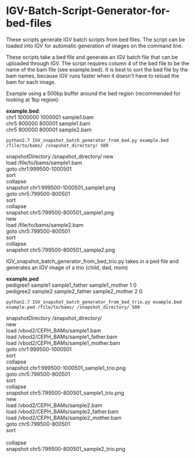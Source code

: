 # IGV-Batch-Script-Generator-for-bed-files
These scripts generate IGV batch scripts from bed files. The script can be loaded into IGV for automatic generation of images on the command line.


These scripts take a bed file and generate an IGV batch file that can be uploaded through IGV. The script requires column 4 of the bed file to be the name of the bam file (see example.bed). It is best to sort the bed file by the bam names, because IGV runs faster when it doesn't have to reload the bam for each image.


Example using a 500bp buffer around the bed region (recommended for looking at 1bp region): 

**example.bed**:<br/>
  chr1    1000000 1000001 sample1.bam<br/>
  chr5    800000  800001  sample1.bam<br/>
  chr5    800000  800001  sample2.bam<br/>

```
python2.7 IGV_snapshot_batch_generator_from_bed.py example.bed /file/to/bams/ /snapshot_directory/ 500
```
snapshotDirectory /snapshot_directory/
new<br/>
load /file/to/bams/sample1.bam<br/>
goto chr1:999500-1000501<br/>
sort<br/>
collapse<br/>
snapshot chr1:999500-1000501_sample1.png<br/>
goto chr5:799500-800501<br/>
sort<br/>
collapse<br/>
snapshot chr5:799500-800501_sample1.png<br/>
new<br/>
load /file/to/bams/sample2.bam<br/>
goto chr5:799500-800501<br/>
sort<br/>
collapse<br/>
snapshot chr5:799500-800501_sample2.png<br/>


IGV_snapshot_batch_generator_from_bed_trio.py takes in a ped file and generates an IGV image of a trio (child, dad, mom)

**example.ped**<br/>
pedigree1       sample1 sample1_father  sample1_mother  1       0<br/>
pedigree2       sample2 sample2_father  sample2_mother  2       0<br/>

```
python2.7 IGV_snapshot_batch_generator_from_bed_trio.py example.bed example.ped /file/to/bams/ /snapshot_directory/ 500
```
snapshotDirectory /snapshot_directory/<br/>
new<br/>
load /vbod2/CEPH_BAMs/sample1.bam<br/>
load /vbod2/CEPH_BAMs/sample1_father.bam<br/>
load /vbod2/CEPH_BAMs/sample1_mother.bam<br/>
goto chr1:999500-1000501<br/>
sort<br/>
collapse<br/>
snapshot chr1:999500-1000501_sample1_trio.png<br/>
goto chr5:799500-800501<br/>
sort<br/>
collapse<br/>
snapshot chr5:799500-800501_sample1_trio.png<br/>
new<br/>
load /vbod2/CEPH_BAMs/sample2.bam<br/>
load /vbod2/CEPH_BAMs/sample2_father.bam<br/>
load /vbod2/CEPH_BAMs/sample2_mother.bam<br/>
goto chr5:799500-800501<br/>
sort<br/><br/>
collapse<br/>
snapshot chr5:799500-800501_sample2_trio.png<br/>

